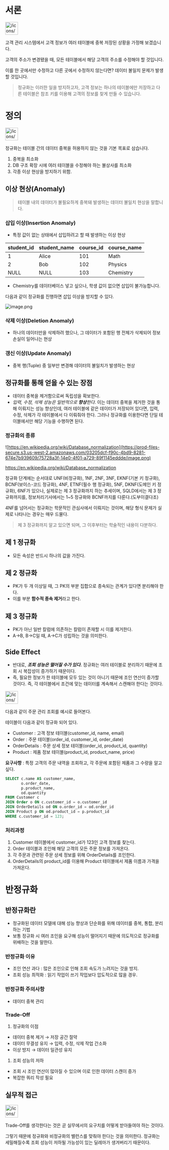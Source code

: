 # 서론

<aside>
<img src="/icons/heart_purple.svg" alt="/icons/heart_purple.svg" width="40px" />

고객 관리 시스템에서 고객 정보가 여러 테이블에 중복 저장된 상황을 가정해 보겠습니다.

고객의 주소가 변경됐을 때, 모든 테이블에서 해당 고객의 주소를 수정해야 할 것입니다.

이를 한 곳에서만 수정하고 다른 곳에서 수정하지 않는다면? 데이터 불일치 문제가 발생할 것입니다.

</aside>

> 정규화는 이러한 일을 방지하고자, 고객 정보는 하나의 테이블에만 저장하고 다른 테이블은 참조 키를 이용해 고객의 정보를 찾게 만들 수 있습니다.
>

# 정의

<aside>
<img src="/icons/heart_purple.svg" alt="/icons/heart_purple.svg" width="40px" />

정규화는 테이블 간의 데이터 중복을 허용하지 않는 것을 기본 목표로 삼습니다.

1. 중복을 최소화
2. DB 구조 확장 시에 여러 테이블을 수정해야 하는 불상사를 최소화
3. 각종 이상 현상을 방지하기 위함.
</aside>

## 이상 현상(Anomaly)

> 테이블 내의 데이터가 불필요하게 중복돼 발생하는 데이터 불일치 현상을 말합니다.
>

### 삽입 이상(Insertion Anomaly)

- 특정 값이 없는 상태에서 삽입하려고 할 때 발생하는 이상 현상

| student_id | student_name | course_id | course_name |
| --- | --- | --- | --- |
| 1 | Alice | 101 | Math |
| 2 | Bob | 102 | Physics |
| NULL | NULL | 103 | Chemistry |
- Chemistry를 데이터베이스 넣고 싶으나, 학생 값이 없으면 삽입이 불가능합니다.

다음과 같이 정규화를 진행하면 삽입 이상을 방지할 수 있다.

![image.png](https://prod-files-secure.s3.us-west-2.amazonaws.com/03205dcf-f90c-4bd9-8281-674e7b939609/3dd248ba-ed5d-4b05-aa2b-a43a3ad3d98b/image.png)

### 삭제 이상(Deletion Anomaly)

- 하나의 데이터만을 삭제하려 했으나, 그 데이터가 포함된 행 전체가 삭제되어 정보 손실이 일어나는 현상

### 갱신 이상(Update Anomaly)

- 중복 행(Tuple) 중 일부만 변경해 데이터의 불일치가 발생하는 현상

## 정규화를 통해 얻을 수 있는 장점

- 데이터 중복을 제거함으로써 독립성을 확보한다.
- *입력, 수정, 삭제 성능은 일반적으로 **향상**한다*. 이는 데이터 중복을 제거한 것을 통해 이뤄지는 성능 향상인데, 여러 테이블에 같은 데이터가 저장되어 있다면, 입력, 수정, 삭제가 각 테이블에서 다 이뤄줘야 한다. 그러나 정규화를 이용한다면 단일 테이블에서만 해당 기능을 수행하면 된다.

### 정규화의 종류

![https://en.wikipedia.org/wiki/Database_normalization](https://prod-files-secure.s3.us-west-2.amazonaws.com/03205dcf-f90c-4bd9-8281-674e7b939609/75728a3f-14e0-4f01-a729-89f1145eddde/image.png)

https://en.wikipedia.org/wiki/Database_normalization

정규화 단계에는 순서대로 UNF(비정규화), 1NF, 2NF, 3NF, EKNF(기본 키 정규화), BCNF(보이스-코드 정규화), 4NF, ETNF(필수 행 정규화), 5NF, DKNF(도메인 키 정규화), 6NF가 있으나, 실제로는 제 3 정규화까지 하는 추세이며, SQLD에서는 제 3 정규화까지를, 정보처리기사에서는 1~5 정규화와 BCNF까지를 다룬다.(도부이결다조)

4NF를 넘어서는 정규화는 학문적인 관심사에서 이뤄지는 것이며, 해당 형식 문제가 실제로 나타나는 경우는 매우 드물다.

> 제 3 정규화까지 알고 있으면 되며, 그 이후부터는 학술적인 내용이 다분하다.
>

## 제 1 정규화

- 모든 속성은 반드시 하나의 값을 가진다.

## 제 2 정규화

- PK가 두 개 이상일 때, 그 PK의 부분 집합으로 종속되는 관계가 있다면 분리해야 한다.
- 이를 부분 **함수적 종속 제거**라고 한다.

## 제 3 정규화

- PK가 아닌 일반 칼럼에 의존하는 칼럼이 존재할 시 이를 제거한다.
- A→B, B→C일 때, A→C가 성립하는 것을 의미한다.

## Side Effect

- 반대로, ***조회 성능은 떨어질 수가 있다.*** 정규화는 여러 테이블로 분리하기 때문에 조회 시 복잡성이 증가하기 때문이다.
- 즉, 필요한 정보가 한 테이블에 모두 있는 것이 아니기 때문에 조인 연산이 증가할 것이다. 즉, 각 테이블에서 조건에 맞는 데이터를 계속해서 스캔해야 한다는 것이다.

<aside>
<img src="/icons/heart_purple.svg" alt="/icons/heart_purple.svg" width="40px" />

다음과 같이 주문 관리 조회를 예시로 들어본다.

테이블이 다음과 같이 정규화 되어 있다.

- Customer : 고객 정보 테이블(customer_id, name, email)
- Order : 주문 테이블(order_id, customer_id, order_date)
- OrderDetails : 주문 상세 정보 테이블(order_id, product_id, quantity)
- Product : 제품 정보 테이블(product_id, product_name, price)

**요구사항** : 특정 고객의 주문 내역을 조회하고, 각 주문에 포함된 제품과 그 수량을 알고 싶다.

</aside>

```sql
SELECT c.name AS customer_name, 
       o.order_date, 
       p.product_name, 
       od.quantity
FROM Customer c
JOIN Order o ON c.customer_id = o.customer_id
JOIN OrderDetails od ON o.order_id = od.order_id
JOIN Product p ON od.product_id = p.product_id
WHERE c.customer_id = 123;
```

### 처리과정

1. Customer 테이블에서 customer_id가 123인 고객 정보를 찾는다.
2. Order 테이블과 조인해 해당 고객의 모든 주문 정보를 가져온다.
3. 각 주문과 관련된 주문 상세 정보를 위해 OrderDetails를 조인한다.
4. OrderDetails의 product_id를 이용해 Product 테이블에서 제품 이름과 가격을 가져온다.

# 반정규화

## 반정규화란

- 정규화된 데이터 모델에 대해 성능 향상과 단순화를 위해 데이터를 중복, 통합, 분리하는 기법
- 보통 정규화 시 여러 조인을 요구해 성능이 떨어지기 때문에 의도적으로 정규화를 위배하는 것을 말한다.

### 반정규화 이유

- 조인 연산 과다 : 많은 조인으로 인해 조회 속도가 느려지는 것을 방지.
- 조회 성능 최적화 : 읽기 작업이 쓰기 작업보다 압도적으로 많을 경우.

### 반정규화 주의사항

- 데이터 중복 관리

### Trade-Off

1. 정규화의 이점
- 데이터 중복 제거 → 저장 공간 절약
- 데이터 무결성 유지 → 입력, 수정, 삭제 작업 간소화
- 이상 방지 → 데이터 일관성 유지
1. 조회 성능의 저하
- 조회 시 조인 연산이 많아질 수 있으며 이로 인한 데이터 스캔이 증가
- 복잡한 쿼리 작성 필요

## 실무적 접근

<aside>
<img src="/icons/heart_purple.svg" alt="/icons/heart_purple.svg" width="40px" />

Trade-Off를 생각한다는 것은 곧 실무에서의 요구치를 어떻게 받아들여야 하는 것이다.

그렇기 때문에 정규화와 비정규화의 밸런스를 맞춰야 한다는 것을 의미한다. 정규화는 세밀해질수록 조회 성능이 저하될 가능성이 있는 딜레마가 생겨버리기 때문이다.

</aside>